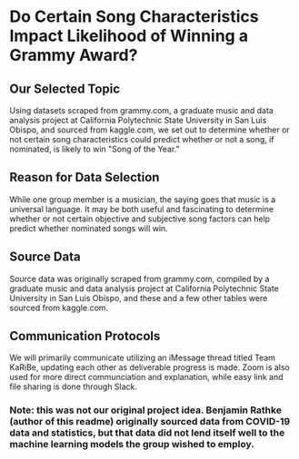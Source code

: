 # Do Certain Song Characteristics Impact Likelihood of Winning a Grammy Award?

## Our Selected Topic
Using datasets scraped from grammy.com, a graduate music and data analysis project at California Polytechnic State University in San Luis Obispo, and sourced from kaggle.com, we set out to determine whether or not certain song characteristics could predict whether or not a song, if nominated, is likely to win "Song of the Year."

## Reason for Data Selection
While one group member is a musician, the saying goes that music is a universal language.  It may be both useful and fascinating to determine whether or not certain objective and subjective song factors can help predict whether nominated songs will win.

## Source Data
Source data was originally scraped from grammy.com, compiled by a graduate music and data analysis project at California Polytechnic State University in San Luis Obispo, and these and a few other tables were sourced from kaggle.com.

## Communication Protocols
We will primarily communicate utilizing an iMessage thread titled Team KaRiBe, updating each other as deliverable progress is made.  Zoom is also used for more direct communciation and explanation, while easy link and file sharing is done through Slack.

### Note:  this was not our original project idea.  Benjamin Rathke (author of this readme) originally sourced data from COVID-19 data and statistics, but that data did not lend itself well to the machine learning models the group wished to employ.
